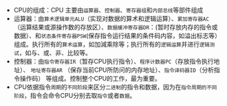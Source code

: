 - CPU的组成：CPU 主要由`运算器`、`控制器`、`寄存器组`和`内部总线`等部件组成
- 运算器：由`算术逻辑单元ALU`（实现对数据的算术和逻辑运算）、`累加寄存器AC`（运算结果或源操作数的存放区）、`数据缓冲寄存器DR`：(暂时存放内存的指令或数据）、和`状态条件寄存器PSW`(保存指令运行结果的条件码内容，如溢出标志等）组成。执行所有的`算术运算`，如加減乘除等；执行所有的`逻辑运算`并进行`逻辑测试`，如与、或、非、比较等。
- 控制器：由`指令寄存器IR`（暂存CPU执行指令）、`程序计数器PC`（存放指令执行地址）、 `地址寄存器AR` （保存当前CPU所防问的内存地址）、`指令译码器ID`（分析指令操作码） 等组成。控制整个CPU的工作，最为重要。
- ﻿CPU依据指令`周期`的`不同阶段`来区分`二进制`的指令和数据，因为在`指令周期的不同阶段`，指令会命令CPU分别去取`指令`或者`数据`。